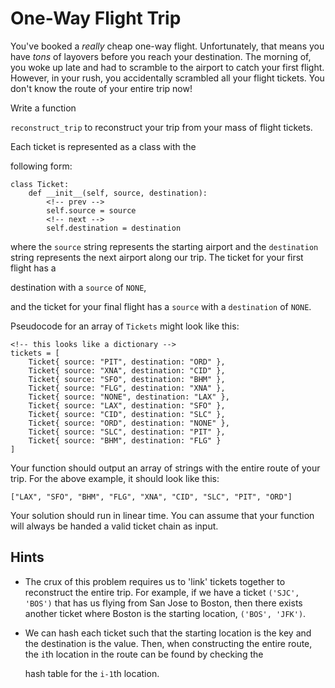# One-Way Flight Trip

You've booked a _really_ cheap one-way flight. Unfortunately, that means
you have _tons_ of layovers before you reach your destination. The
morning of, you woke up late and had to scramble to the airport to catch
your first flight. However, in your rush, you accidentally scrambled all
your flight tickets. You don't know the route of your entire trip now!

Write a function

`reconstruct_trip` to reconstruct your trip from your
mass of flight tickets.

Each ticket is represented as a class with the

following form:

```
class Ticket:
    def __init__(self, source, destination):
        <!-- prev -->
        self.source = source
        <!-- next -->
        self.destination = destination
```

where the `source` string represents the starting airport and the
`destination` string represents the next airport along our trip.
The ticket for your first flight has a

<!-- self.source = None -->
<!-- this means the first item has a 'previous' of None -->

destination with a `source` of `NONE`,

<!-- self.destination = None -->

and the ticket for your final flight has a `source` with a
`destination` of `NONE`.

Pseudocode for an array of `Tickets` might look like this:

```
<!-- this looks like a dictionary -->
tickets = [
    Ticket{ source: "PIT", destination: "ORD" },
    Ticket{ source: "XNA", destination: "CID" },
    Ticket{ source: "SFO", destination: "BHM" },
    Ticket{ source: "FLG", destination: "XNA" },
    Ticket{ source: "NONE", destination: "LAX" },
    Ticket{ source: "LAX", destination: "SFO" },
    Ticket{ source: "CID", destination: "SLC" },
    Ticket{ source: "ORD", destination: "NONE" },
    Ticket{ source: "SLC", destination: "PIT" },
    Ticket{ source: "BHM", destination: "FLG" }
]
```

Your function should output an array of strings with the entire route of
your trip. For the above example, it should look like this:

```
["LAX", "SFO", "BHM", "FLG", "XNA", "CID", "SLC", "PIT", "ORD"]
```

Your solution should run in linear time. You can assume that your
function will always be handed a valid ticket chain as input.

## Hints

- The crux of this problem requires us to 'link' tickets together to
  reconstruct the entire trip. For example, if we have a ticket `('SJC', 'BOS')` that has us flying from San 
  Jose to Boston, then there exists
  another ticket where Boston is the starting location, `('BOS', 'JFK')`.
  <!-- so something like, "if self.destination isn't none and the hash table item's self.source == self.destination, add to linked list -->

- We can hash each ticket such that the starting location is the key and
  the destination is the value. Then, when constructing the entire
  route, the `i`th location in the route can be found by checking the
  <!-- index of current_location's previous location is current_location - 1 -->
  hash table for the `i-1`th location.

